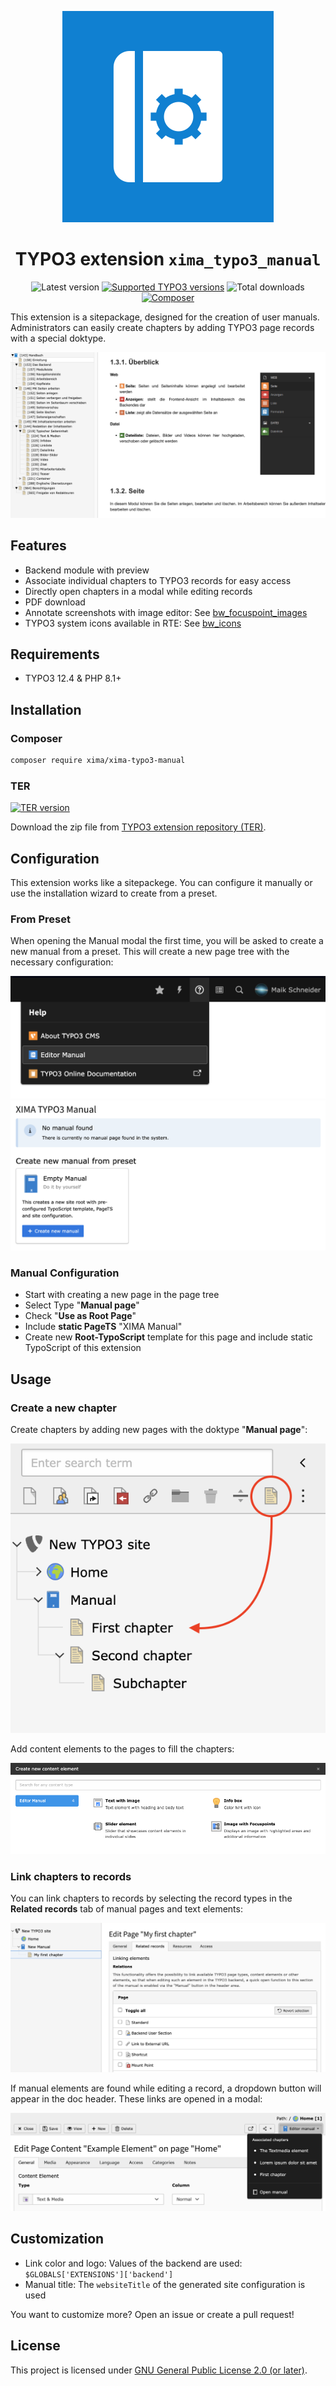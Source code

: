 <div align="center">

![Extension icon](Resources/Public/Icons/Extension.svg)

# TYPO3 extension `xima_typo3_manual`

![Latest version](https://typo3-badges.dev/badge/xima_typo3_manual/version/shields.svg)
[![Supported TYPO3 versions](https://typo3-badges.dev/badge/xima_typo3_manual/typo3/shields.svg)](https://extensions.typo3.org/extension/xima_typo3_manual)
![Total downloads](https://typo3-badges.dev/badge/xima_typo3_manual/downloads/shields.svg)
[![Composer](https://typo3-badges.dev/badge/xima_typo3_manual/composer/shields.svg)](https://packagist.org/packages/xima/xima-typo3-manual)

</div>

This extension is a sitepackage, designed for the creation of user manuals.
Administrators can easily create chapters by adding TYPO3 page records with a
special doktype.

![Backend Preview](./Documentation/Images/backend_preview.png)

## Features

* Backend module with preview
* Associate individual chapters to TYPO3 records for easy access
* Directly open chapters in a modal while editing records
* PDF download
* Annotate screenshots with image editor:
  See [bw_focuspoint_images](https://extensions.typo3.org/extension/bw_focuspoint_images)
* TYPO3 system icons available in RTE:
  See [bw_icons](https://extensions.typo3.org/extension/bw_icons)

## Requirements

* TYPO3 12.4 & PHP 8.1+

## Installation

### Composer

```bash
composer require xima/xima-typo3-manual
```

### TER

[![TER version](https://typo3-badges.dev/badge/xima_typo3_manual/version/shields.svg)](https://extensions.typo3.org/extension/xima_typo3_manual)

Download the zip file from
[TYPO3 extension repository (TER)](https://extensions.typo3.org/extension/xima_typo3_manual).

## Configuration

This extension works like a sitepackege. You can configure it manually or use
the installation wizard to create from a preset.

### From Preset

When opening the Manual modal the first time, you will be asked to create a new
manual from a preset. This will create a new page tree with the necessary
configuration:

![Backend Topbar](./Documentation/Images/backend_topbar.png)
![Backend Installation](./Documentation/Images/backend_installation.png)

### Manual Configuration

* Start with creating a new page in the page tree
* Select Type "**Manual page**"
* Check "**Use as Root Page**"
* Include **static PageTS** "XIMA Manual"
* Create new **Root-TypoScript** template for this page and include static
  TypoScript of this extension

## Usage

### Create a new chapter

Create chapters by adding new pages with the doktype "**Manual page**":

![Create_new_chapter](./Documentation/Images/usage_pagetree.png)

Add content elements to the pages to fill the chapters:

![Add_content_elements](./Documentation/Images/usage_content_elements.png)

### Link chapters to records

You can link chapters to records by selecting the record types in the **Related
records**
tab of manual pages and text elements:

![Link_chapters_to_records](./Documentation/Images/backend_linking.png)

If manual elements are found while editing a record, a dropdown button will
appear in the doc header. These links are opened in a modal:

![Open_chapter_in_modal](./Documentation/Images/usage_dropdown.png)

## Customization

* Link color and logo: Values of the backend are
  used: ```$GLOBALS['EXTENSIONS']['backend']```
* Manual title: The `websiteTitle` of the generated site configuration is used

You want to customize more? Open an issue or create a pull request!

## License

This project is licensed
under [GNU General Public License 2.0 (or later)](LICENSE.md).

